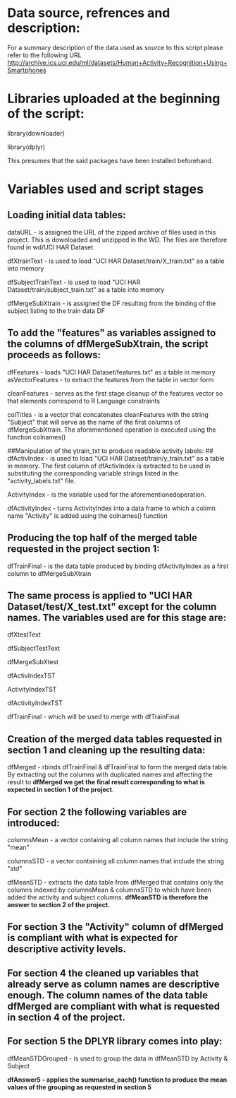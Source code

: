 # Data source, refrences and description: #
For a summary description of the data used as source to this script please refer to the following URL
http://archive.ics.uci.edu/ml/datasets/Human+Activity+Recognition+Using+Smartphones

# Libraries uploaded at the beginning of the script: #
library(downloader)

library(dplyr)

This presumes that the said packages have been installed beforehand.

# Variables used and script stages #
## Loading initial data tables: ##
dataURL - is assigned the URL of the zipped archive of files used in this project. This is downloaded and unzipped in the WD. The files are therefore found in wd/UCI HAR Dataset

dfXtrainText - is used to load "UCI HAR Dataset/train/X_train.txt" as a table into memory

dfSubjectTrainText - is used to load "UCI HAR Dataset/train/subject_train.txt" as a table into memory

dfMergeSubXtrain - is assigned the DF resulting from the binding of the subject listing to the train data DF

## To add the "features" as variables assigned to the columns of dfMergeSubXtrain, the script proceeds as follows: ##
dfFeatures - loads "UCI HAR Dataset/features.txt" as a table in memory
asVectorFeatures - to extract the features from the table in vector form

cleanFeatures - serves as the first stage cleanup of the features vector so that elements correspond to R Language constraints

colTitles - is a vector that concatenates cleanFeatures with the string "Subject" that will serve as the name of the first columns of dfMergeSubXtrain. The aforementioned operation is executed using the function colnames()
 
##Manipulation of the ytrain_txt to produce readable activity labels: ##
dfActivIndex - is used to load "UCI HAR Dataset/train/y_train.txt" as a table in memory. 
The first column of dfActivIndex is extracted to be used in substituting the corresponding variable strings listed in the "activity_labels.txt" file.

ActivityIndex - is the variable used for the aforementionedoperation.

dfActivityIndex - turns ActivityIndex into a data frame to which a colimn name "Activity" is added using the colnames() function

## Producing the top half of the merged table requested in the project section 1: ##
dfTrainFinal - is the data table produced by binding dfActivityIndex as a first column to dfMergeSubXtrain

## The same process is applied to "UCI HAR Dataset/test/X_test.txt" except for the column names. The variables used are for this stage are: ##
dfXtestText

dfSubjectTestText

dfMergeSubXtest

dfActivIndexTST

ActivityIndexTST

dfActivityIndexTST

dfTrainFinal - which will be used to merge with dfTrainFinal 

## Creation of the merged data tables requested in section 1 and cleaning up the resulting data: ##
dfMerged - rbinds dfTrainFinal & dfTrainFinal to form the merged data table. By extracting out the columns with duplicated names and affecting the result to **dfMerged we get the final result corresponding to what is expected in section 1 of the project**.

## For section 2 the following variables are introduced: ##
columnsMean - a vector containing all column names that include the string "mean"

columnsSTD - a vector containing all column names that include the string "std"

dfMeanSTD - extracts the data table from dfMerged that contains only the columns indexed by columnsMean & columnsSTD to which have been added the activity and subject columns.
**dfMeanSTD is therefore the answer to section 2 of the project.**

## For section 3 the "Activity" column of dfMerged is compliant with what is expected for descriptive activity levels. ##

## For section 4 the cleaned up variables that already serve as column names are descriptive enough. The column names of the data table dfMerged are compliant with what is requested in section 4 of the project. ##

## For section 5 the DPLYR library comes into play: ##
dfMeanSTDGrouped - is used to group the data in dfMeanSTD by Activity & Subject

**dfAnswer5 - applies the summarise_each() function to produce the mean values of the grouping as requested in section 5**


